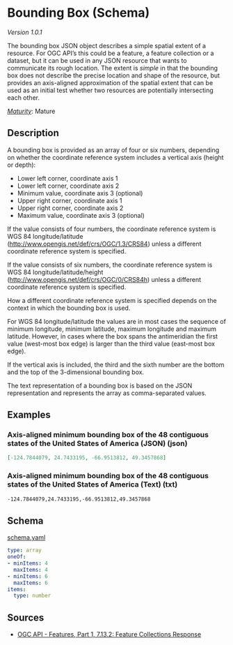 # Bounding Box (Schema)

*Version 1.0.1*

The bounding box JSON object describes a simple spatial extent of a resource. For OGC API’s this could be a feature, a feature collection or a dataset, but it can be used in any JSON resource that wants to communicate its rough location. The extent is <i>simple</i> in that the bounding box does not describe the precise location and shape of the resource, but provides an axis-aligned approximation of the spatial extent that can be used as an initial test whether two resources are potentially intersecting each other.

[*Maturity*](https://github.com/cportele/ogcapi-building-blocks#building-block-maturity): Mature

## Description

A bounding box is provided as an array of four or six numbers, depending on whether the coordinate reference system includes a vertical axis (height or depth):

* Lower left corner, coordinate axis 1
* Lower left corner, coordinate axis 2
* Minimum value, coordinate axis 3 (optional)
* Upper right corner, coordinate axis 1
* Upper right corner, coordinate axis 2
* Maximum value, coordinate axis 3 (optional)

If the value consists of four numbers, the coordinate reference system is WGS 84 longitude/latitude (http://www.opengis.net/def/crs/OGC/1.3/CRS84) unless a different coordinate reference system is specified.

If the value consists of six numbers, the coordinate reference system is WGS 84 longitude/latitude/height (http://www.opengis.net/def/crs/OGC/0/CRS84h) unless a different coordinate reference system is specified.

How a different coordinate reference system is specified depends on the context in which the bounding box is used.

For WGS 84 longitude/latitude the values are in most cases the sequence of minimum longitude, minimum latitude, maximum longitude and maximum latitude. However, in cases where the box spans the antimeridian the first value (west-most box edge) is larger than the third value (east-most box edge).

If the vertical axis is included, the third and the sixth number are the bottom and the top of the 3-dimensional bounding box.

The text representation of a bounding box is based on the JSON representation and represents the array as comma-separated values.


## Examples

    
### Axis-aligned minimum bounding box of the 48 contiguous states of the United States of America (JSON) (json)

```json
[-124.7844079, 24.7433195, -66.9513812, 49.3457868]

```

    
### Axis-aligned minimum bounding box of the 48 contiguous states of the United States of America (Text) (txt)

```txt
-124.7844079,24.7433195,-66.9513812,49.3457868
```

## Schema

[schema.yaml](https://raw.githubusercontent.com/avillar/bblocks/master/registereditems/geo/common/data_types/bounding_box/schema.yaml)

```yaml
type: array
oneOf:
- minItems: 4
  maxItems: 4
- minItems: 6
  maxItems: 6
items:
  type: number

```
## Sources

* [OGC API - Features, Part 1, 7.13.2: Feature Collections Response](http://www.opengis.net/doc/IS/ogcapi-features-1/1.0#_response_4)

